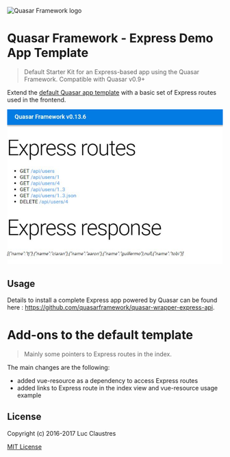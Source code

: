 ![Quasar Framework logo](https://cdn.rawgit.com/quasarframework/quasar-art/863c14bd/dist/svg/quasar-logo-full-inline.svg)

# Quasar Framework - Express Demo App Template
> Default Starter Kit for an Express-based app using the Quasar Framework. Compatible with Quasar v0.9+

Extend the [default Quasar app template](https://github.com/quasarframework/quasar-template-default) with a basic set of Express routes used in the frontend.

![Demo app](/image.jpg)

## Usage

Details to install a complete Express app powered by Quasar can be found here : https://github.com/quasarframework/quasar-wrapper-express-api.

# Add-ons to the default template
> Mainly some pointers to Express routes in the index.

The main changes are the following:
- added vue-resource as a dependency to access Express routes
- added links to Express route in the index view and vue-resource usage example

## License

Copyright (c) 2016-2017 Luc Claustres

[MIT License](http://en.wikipedia.org/wiki/MIT_License)
